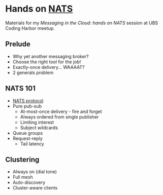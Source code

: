 # Hands on [NATS](http://nats.io/)

Materials for my _Messaging in the Cloud: hands on NATS_ session at UBS Coding Harbor meetup.

## Prelude

- Why yet another messaging broker?
- Choose the right tool for the job!
- Exactly-once delivery... WAAAAT?
- 2 generals problem

## NATS 101

- [NATS protocol](http://nats.io/documentation/internals/nats-protocol/)
- Pure pub-sub
  - At-most-once delivery - fire and forget
  - Always ordered from single publisher
  - Limiting interest
  - Subject wildcards
- Queue groups
- Request-reply
  - Tail latency

## Clustering

- Always on (dial tone)
- Full mesh
- Auto-discovery
- Cluster-aware clients
